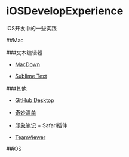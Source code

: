 # iOSDevelopExperience

iOS开发中的一些实践

##Mac 

###文本编辑器

- [MacDown](https://github.com/MacDownApp/macdown)

- [Sublime Text](http://www.sublimetext.com)

###其他

- [GitHub Desktop](https://desktop.github.com)  

- [奇妙清单](https://www.wunderlist.com/zh/)

- [印象笔记](https://www.yinxiang.com) + Safari插件

- [TeamViewer](http://www.teamviewer.com/zhCN/)

##iOS
